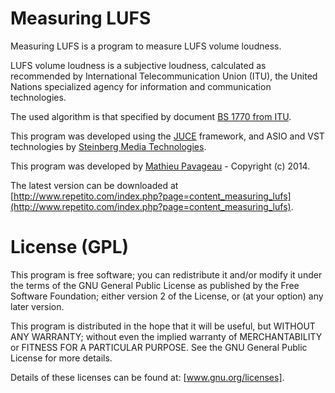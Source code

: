 Measuring LUFS
==============

Measuring LUFS is a program to measure LUFS volume loudness.

LUFS volume loudness is a subjective loudness, calculated as recommended by
International Telecommunication Union (ITU), the United Nations specialized
agency for information and communication technologies.

The used algorithm is that specified by
document [BS 1770 from ITU](https://www.itu.int/rec/R-REC-BS.1770/).

This program was developed using the [JUCE](http://juce.com) framework,
and ASIO and VST technologies by [Steinberg Media Technologies](http://www.steinberg.net/en/company/developers.html).

This program was developed by [Mathieu Pavageau](mailto:contact@repetito.com) - Copyright (c) 2014.

The latest version can be downloaded
at [http://www.repetito.com/index.php?page=content_measuring_lufs](http://www.repetito.com/index.php?page=content_measuring_lufs).

License (GPL)
=============

This program is free software; you can redistribute it and/or modify
it under the terms of the GNU General Public License as published by the
Free Software Foundation; either version 2 of the License, or (at your option)
any later version.

This program is distributed in the hope that it will be useful, but WITHOUT ANY
WARRANTY; without even the implied warranty of MERCHANTABILITY or FITNESS FOR A
PARTICULAR PURPOSE.  See the GNU General Public License for more details.

Details of these licenses can be found at: [www.gnu.org/licenses].
